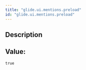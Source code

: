 ```yaml
---
title: "glide.ui.mentions.preload"
id: "glide.ui.mentions.preload"
---
```

## Description



## Value: 
```
true
```